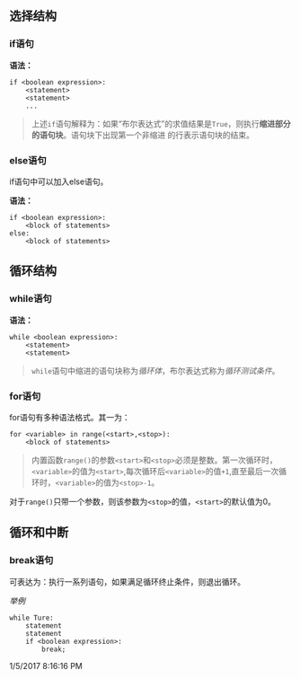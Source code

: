 ## 选择结构 ##
### if语句 ###

**语法：**

	if <boolean expression>:
		<statement>
		<statement>
		...

>上述`if`语句解释为：如果“布尔表达式”的求值结果是`True`，则执行**缩进部分的语句块**。语句块下出现第一个非缩进 的行表示语句块的结束。

### else语句 ###
if语句中可以加入else语句。

**语法：**

	if <boolean expression>:
		<block of statements>
	else:
		<block of statements>

## 循环结构 ##
### while语句 ###

**语法：**
	
	while <boolean expression>:
		<statement>
		<statement>	

>`while`语句中缩进的语句块称为*循环体*，布尔表达式称为*循环测试条件*。

### for语句 ###

for语句有多种语法格式。其一为：

	for <variable> in range(<start>,<stop>):
		<block of statements>

>内置函数`range()`的参数`<start>`和`<stop>`必须是整数。第一次循环时，`<variable>`的值为`<start>`,每次循环后`<variable>`的值`+1`,直至最后一次循环时，`<variable>`的值为`<stop>-1`。

对于`range()`只带一个参数，则该参数为`<stop>`的值，`<start>`的默认值为0。

## 循环和中断 ##
### break语句 ###
可表达为：执行一系列语句，如果满足循环终止条件，则退出循环。

*举例*

	while Ture:
		statement
		statement
		if <boolean expression>:
			break;


1/5/2017 8:16:16 PM 